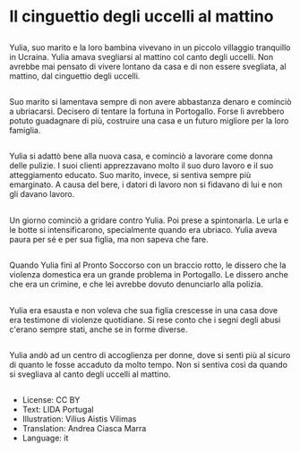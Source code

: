 # Il cinguettio degli uccelli al mattino

##
Yulia, suo marito e la loro bambina vivevano in un piccolo villaggio tranquillo in Ucraina. Yulia amava svegliarsi al mattino col canto degli uccelli. Non avrebbe mai pensato di vivere lontano da casa e di non essere svegliata, al mattino, dal cinguettio degli uccelli.

##
Suo marito si lamentava sempre di non avere abbastanza denaro e cominciò a ubriacarsi. Decisero di tentare la fortuna in Portogallo. Forse lì avrebbero potuto guadagnare di più, costruire una casa e un futuro migliore per la loro famiglia.

##
Yulia si adattò bene alla nuova casa, e cominciò a lavorare come donna delle pulizie. I suoi clienti apprezzavano molto il suo duro lavoro e il suo atteggiamento educato. Suo marito, invece, si sentiva sempre più emarginato. A causa del bere, i datori di lavoro non si fidavano di lui e non gli davano lavoro.

##
Un giorno cominciò a gridare contro Yulia. Poi prese a spintonarla. Le urla e le botte si intensificarono, specialmente quando era ubriaco. Yulia aveva paura per sé e per sua figlia, ma non sapeva che fare.

##
Quando Yulia finì al Pronto Soccorso con un braccio rotto, le dissero che la violenza domestica era un grande problema in Portogallo. Le dissero anche che era un crimine, e che lei avrebbe dovuto denunciarlo alla polizia.

##
Yulia era esausta e non voleva che sua figlia crescesse in una casa dove era testimone di violenze quotidiane. Si rese conto che i segni degli abusi c'erano sempre stati, anche se in forme diverse.

##
Yulia andò ad un centro di accoglienza per donne, dove si sentì più al sicuro di quanto le fosse accaduto da molto tempo. Non si sentiva così da quando si svegliava al canto degli uccelli al mattino.

##
* License: CC BY
* Text: LIDA Portugal
* Illustration: Vilius Aistis Vilimas
* Translation: Andrea Ciasca Marra
* Language: it
